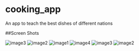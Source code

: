 # cooking_app

An app to teach the best dishes of different nations

##Screen Shots

  ![image3](/art/5.png)
  ![image2](/art/6.png)
  ![image1](/art/7.png)
  ![image4](/art/8.png)
  ![image3](/art/9.png)
  ![image2](/art/10.png)
  

